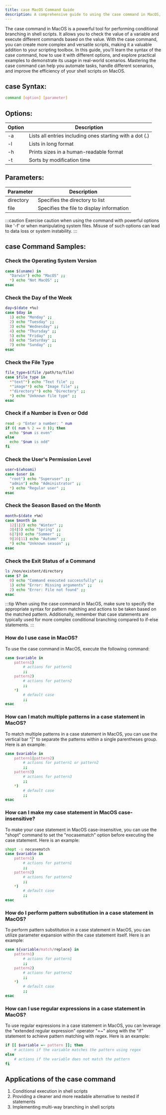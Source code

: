 ```yaml
---
title: case MacOS Command Guide
description: A comprehensive guide to using the case command in MacOS, including syntax, options, and examples.
---
```


The case command in MacOS is a powerful tool for performing conditional branching in shell scripts. It allows you to check the value of a variable and execute different commands based on the value. With the case command, you can create more complex and versatile scripts, making it a valuable addition to your scripting toolbox. In this guide, you'll learn the syntax of the case command, how to use it with different options, and explore practical examples to demonstrate its usage in real-world scenarios. Mastering the case command can help you automate tasks, handle different scenarios, and improve the efficiency of your shell scripts on MacOS.
## case Syntax:
```bash
command [option] [parameter]
```
## Options:
| Option      | Description                      |
|-------------|----------------------------------|
| -a          | Lists all entries including ones starting with a dot (.) |
| -l          | Lists in long format              |
| -h          | Prints sizes in a human-readable format                  |
| -t          | Sorts by modification time       |

## Parameters:
| Parameter   | Description                        |
|-------------|------------------------------------|
| directory   | Specifies the directory to list    |
| file        | Specifies the file to display information                  |

:::caution
Exercise caution when using the command with powerful options like '-f' or when manipulating system files. Misuse of such options can lead to data loss or system instability.
:::
## case Command Samples:
### Check the Operating System Version
```bash
case $(uname) in
  "Darwin") echo "MacOS" ;;
  *) echo "Not MacOS" ;;
esac
```

### Check the Day of the Week
```bash
day=$(date +%u)
case $day in
  1) echo "Monday" ;;
  2) echo "Tuesday" ;;
  3) echo "Wednesday" ;;
  4) echo "Thursday" ;;
  5) echo "Friday" ;;
  6) echo "Saturday" ;;
  7) echo "Sunday" ;;
esac
```

### Check the File Type
```bash
file_type=$(file /path/to/file)
case $file_type in
  *"text"*) echo "Text file" ;;
  *"image"*) echo "Image file" ;;
  *"directory"*) echo "Directory" ;;
  *) echo "Unknown file type" ;;
esac
```

### Check if a Number is Even or Odd
```bash
read -p "Enter a number: " num
if (( num % 2 == 0 )); then
  echo "$num is even"
else
  echo "$num is odd"
fi
```

### Check the User's Permission Level
```bash
user=$(whoami)
case $user in
  "root") echo "Superuser" ;;
  "admin") echo "Administrator" ;;
  *) echo "Regular user" ;;
esac
```

### Check the Season Based on the Month
```bash
month=$(date +%m)
case $month in
  12|1|2) echo "Winter" ;;
  3|4|5) echo "Spring" ;;
  6|7|8) echo "Summer" ;;
  9|10|11) echo "Autumn" ;;
  *) echo "Unknown season" ;;
esac
```

### Check the Exit Status of a Command
```bash
ls /non/existent/directory
case $? in
  0) echo "Command executed successfully" ;;
  1) echo "Error: Missing arguments" ;;
  2) echo "Error: File not found" ;;
esac
```
:::tip
When using the case command in MacOS, make sure to specify the appropriate syntax for pattern matching and actions to be taken based on the matched pattern. Additionally, remember that case statements are typically used for more complex conditional branching compared to if-else statements.
:::

### How do I use case in MacOS?
To use the case command in MacOS, execute the following command:
```bash
case $variable in
    pattern1)
        # actions for pattern1
        ;;
    pattern2)
        # actions for pattern2
        ;;
    *)
        # default case
        ;;
esac
```

### How can I match multiple patterns in a case statement in MacOS?
To match multiple patterns in a case statement in MacOS, you can use the vertical bar "|" to separate the patterns within a single parentheses group. Here is an example:
```bash
case $variable in
    pattern1|pattern2)
        # actions for pattern1 or pattern2
        ;;
    pattern3)
        # actions for pattern3
        ;;
    *)
        # default case
        ;;
esac
```

### How can I make my case statement in MacOS case-insensitive?
To make your case statement in MacOS case-insensitive, you can use the "shopt" command to set the "nocasematch" option before executing the case statement. Here is an example:
```bash
shopt -s nocasematch
case $variable in
    pattern1)
        # actions for pattern1
        ;;
    pattern2)
        # actions for pattern2
        ;;
    *)
        # default case
        ;;
esac
```

### How do I perform pattern substitution in a case statement in MacOS?
To perform pattern substitution in a case statement in MacOS, you can utilize parameter expansion within the case statement itself. Here is an example:
```bash
case ${variable/match/replace} in
    pattern1)
        # actions for pattern1
        ;;
    pattern2)
        # actions for pattern2
        ;;
    *)
        # default case
        ;;
esac
```

### How can I use regular expressions in a case statement in MacOS?
To use regular expressions in a case statement in MacOS, you can leverage the "extended regular expression" operator "=~" along with the "if" statement to achieve pattern matching with regex. Here is an example:
```bash
if [[ $variable =~ pattern ]]; then
    # actions if the variable matches the pattern using regex
else
    # actions if the variable does not match the pattern
fi
```
## Applications of the case command

1. Conditional execution in shell scripts
2. Providing a cleaner and more readable alternative to nested if statements
3. Implementing multi-way branching in shell scripts